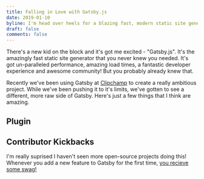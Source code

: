 ```yaml
---
title: Falling in Love with Gatsby.js
date: 2019-01-10
byline: I'm head over heels for a blazing fast, modern static site generator build with React! Is that weird?
draft: false
comments: false
---
```


There's a new kid on the block and it's got me excited - "Gatsby.js".
It's the amazingly fast static site generator that you never knew you needed.
It's got un-paralleled performance, amazing load times, a fantastic developer experience and awesome community! But you probably already knew that.

Recently we've been using Gatsby at [Clipchamp](https://clipchamp.com/en/company/careers) to create a really ambitious project.
While we've been pushing it to it's limits, we've gotten to see a different, more raw side of Gatsby. Here's just a few things that I think are amazing. 

## Plugin

## Contributor Kickbacks
I'm really suprised I haven't seen more open-source projects doing this! Whenever you add a new feature to Gatsby for the first time, [you recieve some swag!](https://www.gatsbyjs.org/contributing/contributor-swag/)
